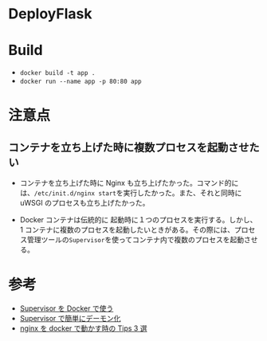 # DeployFlask

# Build

- `docker build -t app .`
- `docker run --name app -p 80:80 app`

# 注意点

## コンテナを立ち上げた時に複数プロセスを起動させたい

- コンテナを立ち上げた時に Nginx も立ち上げたかった。コマンド的には、`/etc/init.d/nginx start`を実行したかった。また、それと同時に uWSGI のプロセスも立ち上げたかった。

- Docker コンテナは伝統的に 起動時に１つのプロセスを実行する。しかし、1 コンテナに複数のプロセスを起動したいときがある。その際には、プロセス管理ツールの`Supervisor`を使ってコンテナ内で複数のプロセスを起動させる。

# 参考

- [Supervisor を Docker で使う](http://docs.docker.jp/engine/admin/using_supervisord.html)
- [Supervisor で簡単にデーモン化](https://qiita.com/yushin/items/15f4f90c5663710dbd56)
- [nginx を docker で動かす時の Tips 3 選 ](https://heartbeats.jp/hbblog/2014/07/3-tips-for-nginx-on-docker.html)
